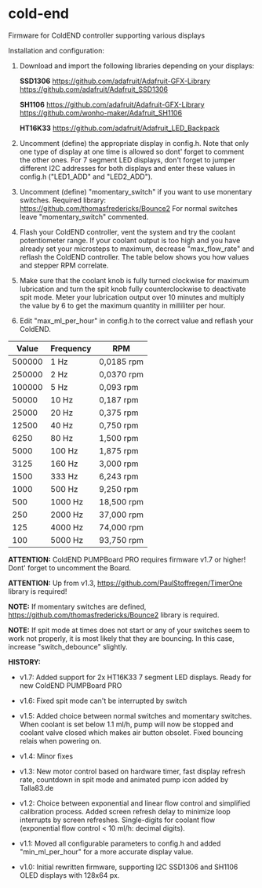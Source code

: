 # cold-end
Firmware for ColdEND controller supporting various displays

Installation and configuration:

1) Download and import the following libraries depending on your displays:

   **SSD1306**
   https://github.com/adafruit/Adafruit-GFX-Library
   https://github.com/adafruit/Adafruit_SSD1306

   **SH1106**
   https://github.com/adafruit/Adafruit-GFX-Library
   https://github.com/wonho-maker/Adafruit_SH1106

   **HT16K33**
   https://github.com/adafruit/Adafruit_LED_Backpack

2) Uncomment (define) the appropriate display in config.h. Note that only one type of
   display at one time is allowed so dont' forget to comment the other ones.
   For 7 segment LED displays, don't forget to jumper different I2C addresses for both
   displays and enter these values in config.h ("LED1_ADD" and "LED2_ADD").

3) Uncomment (define) "momentary_switch" if you want to use monentary switches.
   Required library: https://github.com/thomasfredericks/Bounce2
   For normal switches leave "momentary_switch" commented.

4) Flash your ColdEND controller, vent the system and try the coolant potentiometer range.
   If your coolant output is too high and you have already set your microsteps to maximum,
   decrease "max_flow_rate" and reflash the ColdEND controller. The table below shows you
   how values and stepper RPM correlate.

5) Make sure that the coolant knob is fully turned clockwise for maximum lubrication and turn
   the spit knob fully counterclockwise to deactivate spit mode. Meter your lubrication output
   over 10 minutes and multiply the value by 6 to get the maximum quantity in milliliter per hour.

6) Edit "max_ml_per_hour" in config.h to the correct value and reflash your ColdEND.


Value | Frequency | RPM
------|-----------|----
500000 |     1 Hz |  0,0185 rpm
250000 |     2 Hz |  0,0370 rpm
100000 |     5 Hz |  0,093 rpm
 50000 |    10 Hz |  0,187 rpm
 25000 |    20 Hz |  0,375 rpm
 12500 |    40 Hz |  0,750 rpm
  6250 |    80 Hz |  1,500 rpm
  5000 |   100 Hz |  1,875 rpm
  3125 |   160 Hz |  3,000 rpm
  1500 |   333 Hz |  6,243 rpm
  1000 |   500 Hz |  9,250 rpm
   500 |  1000 Hz | 18,500 rpm
   250 |  2000 Hz | 37,000 rpm
   125 |  4000 Hz | 74,000 rpm
   100 |  5000 Hz | 93,750 rpm


**ATTENTION:** ColdEND PUMPBoard PRO requires firmware v1.7 or higher! Dont' forget to uncomment the Board.

**ATTENTION:** Up from v1.3, https://github.com/PaulStoffregen/TimerOne library is required!

**NOTE:** If momentary switches are defined, https://github.com/thomasfredericks/Bounce2 library is required.

**NOTE:** If spit mode at times does not start or any of your switches seem to work not properly,
it is most likely that they are bouncing. In this case, increase "switch_debounce" slightly.


**HISTORY:**

- v1.7: Added support for 2x HT16K33 7 segment LED displays. Ready for new ColdEND PUMPBoard PRO

- v1.6: Fixed spit mode can't be interrupted by switch

- v1.5: Added choice between normal switches and momentary switches.
        When coolant is set below 1.1 ml/h, pump will now be stopped and coolant valve closed
        which makes air button obsolet. Fixed bouncing relais when powering on.

- v1.4: Minor fixes

- v1.3: New motor control based on hardware timer, fast display refresh rate, countdown in spit mode
        and animated pump icon added by Talla83.de

- v1.2: Choice between exponential and linear flow control and simplified calibration process.
        Added screen refresh delay to minimize loop interrupts by screen refreshes.
        Single-digits for coolant flow (exponential flow control < 10 ml/h: decimal digits).

- v1.1: Moved all configurable parameters to config.h and added "min_ml_per_hour" for a more accurate display value.

- v1.0: Initial rewritten firmware, supporting I2C SSD1306 and SH1106 OLED displays with 128x64 px.
